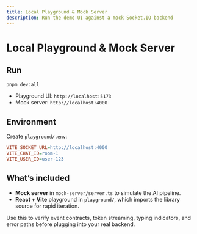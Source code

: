 ```yaml
---
title: Local Playground & Mock Server
description: Run the demo UI against a mock Socket.IO backend
---
```


# Local Playground & Mock Server

## Run

```bash
pnpm dev:all
```

- Playground UI: `http://localhost:5173`
- Mock server: `http://localhost:4000`

## Environment

Create `playground/.env`:

```ini
VITE_SOCKET_URL=http://localhost:4000
VITE_CHAT_ID=room-1
VITE_USER_ID=user-123
```

## What’s included

- **Mock server** in `mock-server/server.ts` to simulate the AI pipeline.
- **React + Vite** playground in `playground/`, which imports the library source for rapid iteration.

Use this to verify event contracts, token streaming, typing indicators, and error paths before plugging into your real backend.
